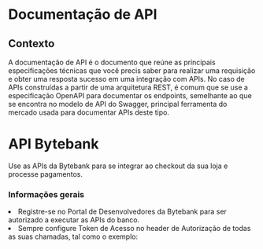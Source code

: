<h1>Documentação de API</h1>

<h2>Contexto</h2>
<p>A documentação de API é o documento que reúne as principais especificações técnicas que você precis saber para realizar uma requisição e obter uma resposta sucesso em uma integração com APIs. No caso de APIs 
construídas a partir de uma arquitetura REST, é comum que se use a especificação OpenAPI para documentar os endpoints, semelhante ao que se encontra no modelo de API do Swagger, principal ferramenta do mercado usada para documentar APIs deste tipo.</p>

<h1>API Bytebank</h1>
Use as APIs da Bytebank para se integrar ao checkout da sua loja e processe pagamentos.

<h3>Informações gerais</h3>
<li>Registre-se no Portal de Desenvolvedores da Bytebank para ser autorizado a executar as APIs do banco.</li>
<li>Sempre configure Token de Acesso no header de Autorização de todas as suas chamadas, tal como o exemplo:</li>
